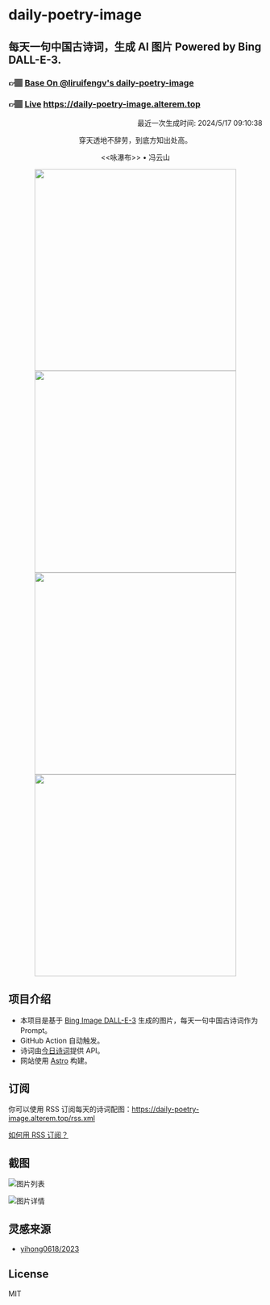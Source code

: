 
# daily-poetry-image

## 每天一句中国古诗词，生成 AI 图片 Powered by Bing DALL-E-3.

### 👉🏽 [Base On @liruifengv's daily-poetry-image](https://github.com/liruifengv/daily-poetry-image)

### 👉🏽 [Live](https://daily-poetry-image.alterem.top/) https://daily-poetry-image.alterem.top

<p align="right">
  最近一次生成时间: 2024/5/17 09:10:38
</p>
<p align="center">
穿天透地不辞劳，到底方知出处高。
</p>
<p align="center">
<<咏瀑布>> • 冯云山
</p>
<p align="center">
<img src="https://tse1.mm.bing.net/th/id/OIG1.znLowHZ2DEV7x.crKAON" height="400" width="400" />
<img src="https://tse4.mm.bing.net/th/id/OIG1.3GqyI7O7ldDT1017lMzy" height="400" width="400" />
<img src="https://tse4.mm.bing.net/th/id/OIG1.MQ1yflr7..EP4yKqWGph" height="400" width="400" />
<img src="https://tse1.mm.bing.net/th/id/OIG1.7lyK1nwWuT98uP.I6NYm" height="400" width="400" />
</p>

## 项目介绍

-   本项目是基于 [Bing Image DALL-E-3](https://www.bing.com/images/create) 生成的图片，每天一句中国古诗词作为 Prompt。
-   GitHub Action 自动触发。
-   诗词由[今日诗词](https://www.jinrishici.com/)提供 API。
-   网站使用 [Astro](https://astro.build) 构建。

## 订阅

你可以使用 RSS 订阅每天的诗词配图：https://daily-poetry-image.alterem.top/rss.xml

[如何用 RSS 订阅？](https://zhuanlan.zhihu.com/p/55026716)

## 截图

![图片列表](./screenshots/Snipaste_2023-12-28_21-00-26.png)

![图片详情](./screenshots/Snipaste_2023-12-28_21-00-53.png)

## 灵感来源

-   [yihong0618/2023](https://github.com/yihong0618/2023)

## License

MIT
